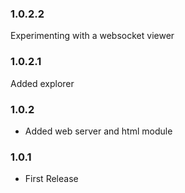 ### 1.0.2.2
Experimenting with a websocket viewer

### 1.0.2.1
Added explorer

### 1.0.2
* Added web server and html module

### 1.0.1
* First Release